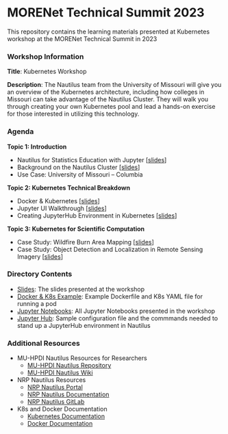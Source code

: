 # MORENet Technical Summit 2023

This repository contains the learning materials presented at Kubernetes workshop at the MORENet Technical Summit in 2023

### Workshop Information

**Title**: Kubernetes Workshop
 
**Description**: The Nautilus team from the University of Missouri will give you an overview of the Kubernetes architecture, including how colleges in Missouri can take advantage of the Nautilus Cluster.  They will walk you through creating your own Kubernetes pool and lead a hands-on exercise for those interested in utilizing this technology.

### Agenda

**Topic 1: Introduction**
* Nautilus for Statistics Education with Jupyter [[slides](/slides/pdf/02_MORENet_Jupyter_for_STEM.pdf)]
* Background on the Nautilus Cluster [[slides](/slides/pdf/03_MORENet_Nautilus_Background.pdf)]
* Use Case: University of Missouri – Columbia 

**Topic 2: Kubernetes Technical Breakdown**
* Docker & Kubernetes [[slides](/slides/pdf/04_MORENet_Docker_K8s.pdf)]
* Jupyter UI Walkthrough [[slides](/slides/pdf/05_MORENet_Nautilus_Jupyter_UI.pdf)]
* Creating JupyterHub Environment in Kubernetes [[slides](/slides/pdf/06_MORENet_JupyterHub.pdf)]

**Topic 3: Kubernetes for Scientific Computation**
* Case Study: Wildfire Burn Area Mapping [[slides](/slides/pdf/07_MORENet_Burned_Area_Detection.pdf)]
* Case Study: Object Detection and Localization in Remote Sensing Imagery [[slides](/slides/pdf/08_MORENet_DeepLearning.pdf)] 

### Directory Contents

* [Slides](/slides): The slides presented at the workshop
* [Docker & K8s Example](/docker_example/): Example Dockerfile and K8s YAML file for running a pod
* [Jupyter Notebooks](/Jupyter_example/): All Jupyter Notebooks presented in the workshop
* [Jupyter Hub](/jupyterhub/): Sample configuration file and the commmands needed to stand up a JupyterHub environment in Nautilus

### Additional Resources
* MU-HPDI Nautilus Resources for Researchers
    * [MU-HPDI Nautilus Repository](https://github.com/MU-HPDI/nautilus)
    * [MU-HPDI Nautilus Wiki](https://github.com/MU-HPDI/nautilus/wiki)
* NRP Nautilus Resources
    * [NRP Nautilus Portal](https://portal.nrp-nautilus.io/)
    * [NRP Nautilus Documentation](https://ucsd-prp.gitlab.io/)
    * [NRP Nautilus GitLab](https://gitlab.nrp-nautilus.io/)
* K8s and Docker Documentation
    * [Kubernetes Documentation](https://kubernetes.io/docs/home/)
    * [Docker Documentation](https://docs.docker.com/)